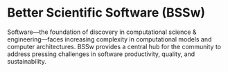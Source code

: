 # Better Scientific Software (BSSw)

Software—the foundation of discovery in computational science & engineering—faces increasing complexity in computational models and computer architectures. BSSw provides a central hub for the community to address pressing challenges in software productivity, quality, and sustainability.

<!---
Slide1 L: ../Articles/Blog/2024-10-bsswf-usrse24.md
Slide1 R: ../Articles/Blog/2024-10-practical-reproducibility.md
Slide2 L: ../Articles/Blog/2024-10-ux.md
Slide2 R: ../CuratedContent/NumericalRecipiesOnline.md
Slide3 L: ../CuratedContent/IDEASSoftwareProductivityProject.md
Slide3 R: ../Events/2024-11-sc24-sw-events.md
Slide4 L: ../Events/2024-10-reproduciblehpc.md
Slide4 R: ../CuratedContent/HPCOnlineCourses.md 
Slide5 L: ../Articles/Blog/2024-09-TechnicalPropertiesOfSustainableSoftware.md
Slide5 R: ../Articles/Blog/2024-09-cultivating-collaboration-skills.md
Slide6 L: ../Articles/Blog/2024-09-better-teams-software-community.md
Slide6 R: ../Articles/Blog/2024-09-inspired-engagement.md
--->

<!---
Note: We have had up to 7 L and R panels in the carousel, even if the current carousel may be shorter.

Caution: Blank line after first comment mark (or before last comment mark) causes build failure.
LCM: Saving for use again later
Slide1 L: ../Articles/Blog/2024-10-practical-reproducibility.md
Slide1 R: ../Articles/Blog/2024-10-ux.md
Slide2 L: ../Articles/Blog/2024-09-TechnicalPropertiesOfSustainableSoftware.md
Slide2 R: ../Articles/Blog/2024-09-cultivating-collaboration-skills.md
Slide3 L: ../Articles/Blog/2024-09-better-teams-software-community.md
Slide3 R: ../Articles/Blog/2024-09-inspired-engagement.md
Slide4 L: ../Articles/Blog/2024-09-clarity-and-community-gained.md
Slide4 R: ../Articles/Blog/2024-08-BSSw-Science-Improved-Communication.md
Slide5 L: ../CuratedContent/HPCOnlineCourses.md 
Slide5 R: ../Events/hpcbp-088-inclusive-practices.md
Slide6 L: ../Events/2024-10-reproduciblehpc.md
Slide6 R: ../Events/2024-12-virtual-workshop-on-multiproject-cicd.md
<!---
[Site Overview](SiteOverview.md)

[Communities Overview](CommunitiesOverview.md)

[Intro to CSE](IntroToCse.md)

[Intro to HPC](IntroToHpc.md)

--->
